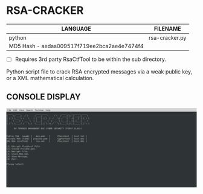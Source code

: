 # RSA-CRACKER

| LANGUAGE | FILENAME |
|------ |----------|
|python |rsa-cracker.py|
| MD5 Hash - aedaa009517f719ee2bca2ae4e7474f4 |

- [ ] Requires 3rd party RsaCtfTool to be within the sub directory.


Python script file to crack RSA encrypted messages via a weak public key, or a XML mathematical calculation. 

## CONSOLE DISPLAY
![Screenshot](picture2.png) 

